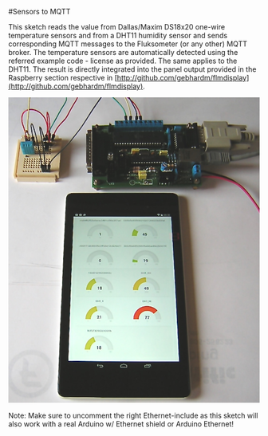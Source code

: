 #Sensors to MQTT

This sketch reads the value from Dallas/Maxim DS18x20 one-wire temperature sensors and from a DHT11 humidity sensor and sends corresponding MQTT messages to the Fluksometer (or any other) MQTT broker. The temperature sensors are automatically detected using the referred example code - license as provided. The same applies to the DHT11.
The result is directly integrated into the panel output provided in the Raspberry section respective in [http://github.com/gebhardm/flmdisplay](http://github.com/gebhardm/flmdisplay).

<img src="gauges.jpg" width=600px>

Note: Make sure to uncomment the right Ethernet-include as this sketch will also work with a real Arduino w/ Ethernet shield or Arduino Ethernet!
